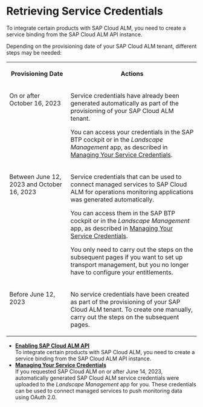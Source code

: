 <!-- loio448f9f17151f4dc2beeda248ca092618 -->

# Retrieving Service Credentials

To integrate certain products with SAP Cloud ALM, you need to create a service binding from the SAP Cloud ALM API instance.

Depending on the provisioning date of your SAP Cloud ALM tenant, different steps may be needed:


<table>
<tr>
<th valign="top">

Provisioning Date

</th>
<th valign="top">

Actions

</th>
</tr>
<tr>
<td valign="top">

On or after October 16, 2023

</td>
<td valign="top">

Service credentials have already been generated automatically as part of the provisioning of your SAP Cloud ALM tenant.

You can access your credentials in the SAP BTP cockpit or in the *Landscape Management* app, as described in [Managing Your Service Credentials](managing-your-service-credentials-87b7851.md).

</td>
</tr>
<tr>
<td valign="top">

Between June 12, 2023 and October 16, 2023

</td>
<td valign="top">

Service credentials that can be used to connect managed services to SAP Cloud ALM for operations monitoring applications was generated automatically.

You can access them in the SAP BTP cockpit or in the *Landscape Management* app, as described in [Managing Your Service Credentials](managing-your-service-credentials-87b7851.md).

You only need to carry out the steps on the subsequent pages if you want to set up transport management, but you no longer have to configure your entitlements.

</td>
</tr>
<tr>
<td valign="top">

Before June 12, 2023

</td>
<td valign="top">

No service credentials have been created as part of the provisioning of your SAP Cloud ALM tenant. To create one manually, carry out the steps on the subsequent pages.

</td>
</tr>
</table>

-   **[Enabling SAP Cloud ALM API](enabling-sap-cloud-alm-api-704b5dc.md "To integrate certain products with SAP Cloud ALM, you need to create a service binding
		from the SAP Cloud ALM API instance.")**  
To integrate certain products with SAP Cloud ALM, you need to create a service binding from the SAP Cloud ALM API instance.
-   **[Managing Your Service Credentials](managing-your-service-credentials-87b7851.md "If you requested SAP Cloud ALM on or after June 14, 2023, automatically generated SAP
		Cloud ALM service credentials were uploaded to the Landscape
			Management app for you. These credentials can be used to connect managed
		services to push monitoring data using OAuth 2.0.")**  
If you requested SAP Cloud ALM on or after June 14, 2023, automatically generated SAP Cloud ALM service credentials were uploaded to the *Landscape Management* app for you. These credentials can be used to connect managed services to push monitoring data using OAuth 2.0.

